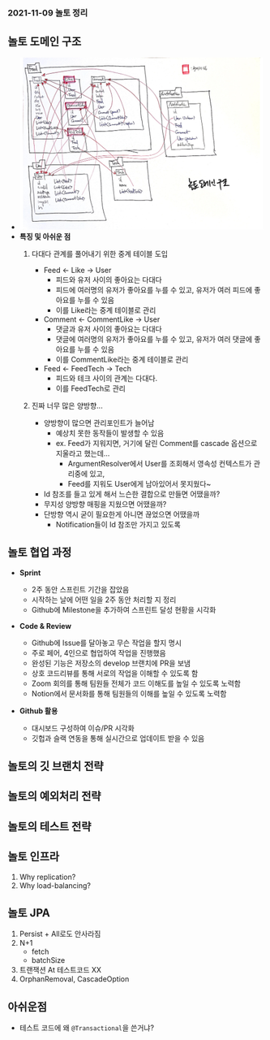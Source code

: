 ### 2021-11-09 놀토 정리

## 놀토 도메인 구조
- ![](../image/2021-11-09-놀토도메인.jpg)
- **특징 및 아쉬운 점**
    1. 다대다 관계를 풀어내기 위한 중계 테이블 도입
        - Feed <- Like -> User 
            - 피드와 유저 사이의 좋아요는 다대다
            - 피드에 여러명의 유저가 좋아요를 누를 수 있고, 유저가 여러 피드에 좋아요를 누를 수 있음
            - 이를 Like라는 중계 테이블로 관리
        - Comment <- CommentLike -> User
            - 댓글과 유저 사이의 좋아요는 다대다
            - 댓글에 여러명의 유저가 좋아요를 누를 수 있고, 유저가 여러 댓글에 좋아요를 누를 수 있음
            - 이를 CommentLike라는 중계 테이블로 관리
        - Feed <- FeedTech -> Tech 
            - 피드와 테크 사이의 관계는 다대다. 
            - 이를 FeedTech로 관리

    2. 진짜 너무 많은 양방향...
        - 양방향이 많으면 관리포인트가 늘어남
            - 예상치 못한 동작들이 발생할 수 있음
            - ex. Feed가 지워지면, 거기에 달린 Comment를 cascade 옵션으로 지울라고 했는데...
                - ArgumentResolver에서 User를 조회해서 영속성 컨텍스트가 관리중에 있고, 
                - Feed를 지워도 User에게 남아있어서 못지웠다~
        - Id 참조를 들고 있게 해서 느슨한 결합으로 만들면 어땠을까?
        - 무지성 양방향 매핑을 지웠으면 어땠을까?
        - 단방향 역시 굳이 필요한게 아니면 끊었으면 어땠을까
            - Notification들이 Id 참조만 가지고 있도록

## 놀토 협업 과정
- **Sprint**
    - 2주 동안 스프린트 기간을 잡았음
    - 시작하는 날에 어떤 일을 2주 동안 처리할 지 정리
    - Github에 Milestone을 추가하여 스프린트 달성 현황을 시각화

- **Code & Review**
    - Github에 Issue를 달아놓고 무슨 작업을 할지 명시
    - 주로 페어, 4인으로 협업하여 작업을 진행했음
    - 완성된 기능은 저장소의 develop 브랜치에 PR을 보냄
    - 상호 코드리뷰를 통해 서로의 작업을 이해할 수 있도록 함
    - Zoom 회의를 통해 팀원들 전체가 코드 이해도를 높일 수 있도록 노력함
    - Notion에서 문서화를 통해 팀원들의 이해를 높일 수 있도록 노력함

- **Github 활용**
    - 대시보드 구성하여 이슈/PR 시각화
    - 깃헙과 슬랙 연동을 통해 실시간으로 업데이트 받을 수 있음

## 놀토의 깃 브랜치 전략

## 놀토의 예외처리 전략

## 놀토의 테스트 전략

## 놀토 인프라
1. Why replication?
2. Why load-balancing?

## 놀토 JPA
1. Persist + All로도 안사라짐
2. N+1
    - fetch
    - batchSize
3. 트랜잭션 At 테스트코드 XX
4. OrphanRemoval, CascadeOption

## 아쉬운점
- 테스트 코드에 왜 `@Transactional`을 쓴거냐?